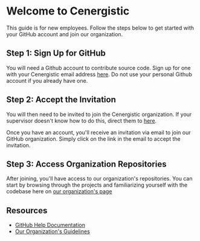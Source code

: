 # Welcome to Cenergistic

This guide is for new employees. Follow the steps below to get started with your GitHub account and join our organization.

## Step 1: Sign Up for GitHub

You will need a Github account to contribute source code. Sign up for one with your Cenergistic email address [here](https://github.com/join). Do not use your personal Github account if you already have one.

## Step 2: Accept the Invitation

You will then need to be invited to join the Cenergistic organization. If your supervisor doesn't know how to do this, direct them to [here](https://docs.github.com/en/organizations/managing-membership-in-your-organization/inviting-users-to-join-your-organization).

Once you have an account, you'll receive an invitation via email to join our GitHub organization. Simply click on the link in the email to accept the invitation.

## Step 3: Access Organization Repositories

After joining, you'll have access to our organization's repositories. You can start by browsing through the projects and familiarizing yourself with the codebase here on [our organization's page](https://github.com/cenergistic)

## Resources

- [GitHub Help Documentation](https://docs.github.com/en)
- [Our Organization's Guidelines](https://link-to-your-guidelines)
